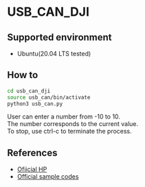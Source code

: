 # USB_CAN_DJI
## Supported environment
 - Ubuntu(20.04 LTS tested)
## How to
```bash
cd usb_can_dji
source usb_can/bin/activate
python3 usb_can.py
```
User can enter a number from -10 to 10.  
The number corresponds to the current value.  
To stop, use ctrl-c to terminate the process.  


## References
- [Ofiicial HP](http://wiki.inno-maker.com/display/HOMEPAGE/usb2can)
- [Official sample codes](https://github.com/INNO-MAKER/usb2can)


